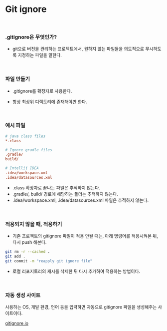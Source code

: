 # Git ignore

<br/>

### .gitignore은 무엇인가?

* git으로 버전을 관리하는 프로젝트에서, 원하지 않는 파일들을 의도적으로 무시하도록 지정하는 파일을 말한다.

<br/>

### 파일 만들기

* .gitignore를 확장자로 사용한다. 

* 항상 최상위 디렉토리에 존재해야만 한다.

<br/>

### 예시 파일

```ini
# java class files
*.class

# Ignore gradle files
.gradle/
build/

# Intellij IDEA
.idea/workspace.xml
.idea/datasources.xml
```

* .class 확장자로 끝나는 파일은 추적하지 않는다.
* .gradle/, build/ 경로에 해당하는 폴더는 추적하지 않는다.
* .idea/workspace.xml, .idea/datasources.xml 파일은 추적하지 않는다. 

<br/>

### 적용되지 않을 때, 적용하기

* 기존 프로젝트의 gitignore 파일이 적용 안될 때는, 아래 명령어를 적용시켜본 뒤, 다시 push 해본다.

```bash
git rm -r --cached .
git add .
git commit -m "reapply git ignore file"
```

* 로컬 리포지토리의 캐시를 삭제한 뒤 다시 추가하여 적용하는 방법이다.

<br/>

### 자동 생성 사이트

사용하는 OS, 개발 환경, 언어 등을 입력하면 자동으로 gitignore 파일을 생성해주는 사이트이다. 

[gitignore.io](https://www.toptal.com/developers/gitignore)

<br/>